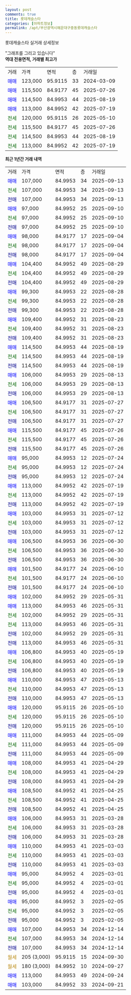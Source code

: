 ```yaml
---
layout: post
comments: true
title: 롯데캐슬스타
categories: [아파트정보]
permalink: /apt/부산광역시해운대구중동롯데캐슬스타
---
```


롯데캐슬스타 실거래 상세정보

<script type="text/javascript">
  google.charts.load('current', {'packages':['line', 'corechart']});
  google.charts.setOnLoadCallback(drawChart);

  function drawChart() {
    var data = new google.visualization.DataTable();
    data.addColumn('date', '거래일');
    data.addColumn('number', "매매");
    data.addColumn('number', "전세");
    data.addColumn('number', "전매");

    data.addRows([[new Date(Date.parse("2025-09-13")), 107000, null, null], [new Date(Date.parse("2025-09-13")), null, 107000, null], [new Date(Date.parse("2025-09-13")), null, null, 107000], [new Date(Date.parse("2025-09-10")), 97000, null, null], [new Date(Date.parse("2025-09-10")), null, 97000, null], [new Date(Date.parse("2025-09-10")), null, null, 97000], [new Date(Date.parse("2025-09-04")), 98000, null, null], [new Date(Date.parse("2025-09-04")), null, 98000, null], [new Date(Date.parse("2025-09-04")), null, null, 98000], [new Date(Date.parse("2025-08-29")), 104400, null, null], [new Date(Date.parse("2025-08-29")), null, 104400, null], [new Date(Date.parse("2025-08-29")), null, null, 104400], [new Date(Date.parse("2025-08-28")), 99300, null, null], [new Date(Date.parse("2025-08-28")), null, 99300, null], [new Date(Date.parse("2025-08-28")), null, null, 99300], [new Date(Date.parse("2025-08-23")), 109400, null, null], [new Date(Date.parse("2025-08-23")), null, 109400, null], [new Date(Date.parse("2025-08-23")), null, null, 109400], [new Date(Date.parse("2025-08-19")), 114500, null, null], [new Date(Date.parse("2025-08-19")), null, 114500, null], [new Date(Date.parse("2025-08-19")), null, null, 114500], [new Date(Date.parse("2025-08-13")), 106000, null, null], [new Date(Date.parse("2025-08-13")), null, 106000, null], [new Date(Date.parse("2025-08-13")), null, null, 106000], [new Date(Date.parse("2025-07-27")), 106500, null, null], [new Date(Date.parse("2025-07-27")), null, 106500, null], [new Date(Date.parse("2025-07-27")), null, null, 106500], [new Date(Date.parse("2025-07-26")), 115500, null, null], [new Date(Date.parse("2025-07-26")), null, 115500, null], [new Date(Date.parse("2025-07-26")), null, null, 115500], [new Date(Date.parse("2025-07-24")), 95000, null, null], [new Date(Date.parse("2025-07-24")), null, 95000, null], [new Date(Date.parse("2025-07-24")), null, null, 95000], [new Date(Date.parse("2025-07-19")), 113000, null, null], [new Date(Date.parse("2025-07-19")), null, 113000, null], [new Date(Date.parse("2025-07-19")), null, null, 113000], [new Date(Date.parse("2025-07-12")), 103000, null, null], [new Date(Date.parse("2025-07-12")), null, 103000, null], [new Date(Date.parse("2025-07-12")), null, null, 103000], [new Date(Date.parse("2025-06-30")), 106500, null, null], [new Date(Date.parse("2025-06-30")), null, 106500, null], [new Date(Date.parse("2025-06-30")), null, null, 106500], [new Date(Date.parse("2025-06-10")), 101500, null, null], [new Date(Date.parse("2025-06-10")), null, 101500, null], [new Date(Date.parse("2025-06-10")), null, null, 101500], [new Date(Date.parse("2025-05-31")), 102000, null, null], [new Date(Date.parse("2025-05-31")), 113000, null, null], [new Date(Date.parse("2025-05-31")), null, 102000, null], [new Date(Date.parse("2025-05-31")), null, 113000, null], [new Date(Date.parse("2025-05-31")), null, null, 102000], [new Date(Date.parse("2025-05-31")), null, null, 113000], [new Date(Date.parse("2025-05-19")), 106800, null, null], [new Date(Date.parse("2025-05-19")), null, 106800, null], [new Date(Date.parse("2025-05-19")), null, null, 106800], [new Date(Date.parse("2025-05-13")), 110000, null, null], [new Date(Date.parse("2025-05-13")), null, 110000, null], [new Date(Date.parse("2025-05-13")), null, null, 110000], [new Date(Date.parse("2025-05-10")), 120000, null, null], [new Date(Date.parse("2025-05-10")), null, 120000, null], [new Date(Date.parse("2025-05-10")), null, null, 120000], [new Date(Date.parse("2025-05-09")), 111000, null, null], [new Date(Date.parse("2025-05-09")), null, 111000, null], [new Date(Date.parse("2025-05-09")), null, null, 111000], [new Date(Date.parse("2025-04-29")), 108000, null, null], [new Date(Date.parse("2025-04-29")), null, 108000, null], [new Date(Date.parse("2025-04-29")), null, null, 108000], [new Date(Date.parse("2025-04-25")), 108500, null, null], [new Date(Date.parse("2025-04-25")), null, 108500, null], [new Date(Date.parse("2025-04-25")), null, null, 108500], [new Date(Date.parse("2025-03-28")), 106000, null, null], [new Date(Date.parse("2025-03-28")), null, 106000, null], [new Date(Date.parse("2025-03-28")), null, null, 106000], [new Date(Date.parse("2025-03-03")), 110000, null, null], [new Date(Date.parse("2025-03-03")), null, 110000, null], [new Date(Date.parse("2025-03-03")), null, null, 110000], [new Date(Date.parse("2025-03-01")), 95000, null, null], [new Date(Date.parse("2025-03-01")), null, 95000, null], [new Date(Date.parse("2025-03-01")), null, null, 95000], [new Date(Date.parse("2025-02-05")), 95000, null, null], [new Date(Date.parse("2025-02-05")), null, 95000, null], [new Date(Date.parse("2025-02-05")), null, null, 95000], [new Date(Date.parse("2024-12-14")), 107000, null, null], [new Date(Date.parse("2024-12-14")), null, 107000, null], [new Date(Date.parse("2024-12-14")), null, null, 107000], [new Date(Date.parse("2024-09-30")), null, null, null], [new Date(Date.parse("2024-09-27")), null, null, null], [new Date(Date.parse("2024-09-24")), 113000, null, null], [new Date(Date.parse("2024-09-21")), 103000, null, null]]);

    var options = {
      hAxis: {
        format: 'yyyy/MM/dd'
      },    
      lineWidth: 0,
      pointsVisible: true,    
      title: '최근 1년간 유형별 실거래가 분포',
      legend: { position: 'bottom' }
    };

    var formatter = new google.visualization.NumberFormat({pattern:'###,###'} );
    formatter.format(data, 1);
    formatter.format(data, 2);
    
    setTimeout(function() {
        var chart = new google.visualization.LineChart(document.getElementById('columnchart_material'));
        chart.draw(data, (options));
        document.getElementById('loading').style.display = 'none';
    }, 200);
  }
</script>


<div id="loading" style="z-index:20; display: block; margin-left: 0px">"그래프를 그리고 있습니다"</div>
<div id="columnchart_material" style="width: 95%; margin-left: 0px; display: block"></div>
<!-- contents start -->
<b>역대 전용면적, 거래별 최고가</b>
<table class="sortable">
    <tr>
      <td>거래</td>
      <td>가격</td>
      <td>면적</td>
      <td>층</td>
      <td>거래일</td>
    </tr>
        <tr>
          <td><a style="color: blue">매매</a></td>
          <td>123,000</td>
          <td>95.9115</td>
          <td>33</td>
          <td>2024-03-09</td>
        </tr>            <tr>
          <td><a style="color: blue">매매</a></td>
          <td>115,500</td>
          <td>84.9177</td>
          <td>45</td>
          <td>2025-07-26</td>
        </tr>            <tr>
          <td><a style="color: blue">매매</a></td>
          <td>114,500</td>
          <td>84.9953</td>
          <td>44</td>
          <td>2025-08-19</td>
        </tr>            <tr>
          <td><a style="color: blue">매매</a></td>
          <td>113,000</td>
          <td>84.9952</td>
          <td>42</td>
          <td>2025-07-19</td>
        </tr>        
        <tr>
              <td><a style="color: darkgreen">전세</a></td>
              <td>120,000</td>
              <td>95.9115</td>
              <td>26</td>
              <td>2025-05-10</td>
            </tr>            <tr>
              <td><a style="color: darkgreen">전세</a></td>
              <td>115,500</td>
              <td>84.9177</td>
              <td>45</td>
              <td>2025-07-26</td>
            </tr>            <tr>
              <td><a style="color: darkgreen">전세</a></td>
              <td>114,500</td>
              <td>84.9953</td>
              <td>44</td>
              <td>2025-08-19</td>
            </tr>            <tr>
              <td><a style="color: darkgreen">전세</a></td>
              <td>113,000</td>
              <td>84.9952</td>
              <td>42</td>
              <td>2025-07-19</td>
            </tr>        
    
</table>

<b>최근 1년간 거래 내역</b>

<table class="sortable">
    <tr>
      <td>거래</td>
      <td>가격</td>
      <td>면적</td>
      <td>층</td>
      <td>거래일</td>
    </tr>
    <tr>
      <td><a style="color: blue">매매</a></td>
      <td>107,000</td>
      <td>84.9953</td>
      <td>34</td>
      <td>2025-09-13</td>
    </tr>          <tr>
      <td><a style="color: darkgreen">전세</a></td>
      <td>107,000</td>
      <td>84.9953</td>
      <td>34</td>
      <td>2025-09-13</td>
    </tr>          <tr>
      <td><a style="color: darkblue">전매</a></td>
      <td>107,000</td>
      <td>84.9953</td>
      <td>34</td>
      <td>2025-09-13</td>
    </tr>          <tr>
      <td><a style="color: blue">매매</a></td>
      <td>97,000</td>
      <td>84.9952</td>
      <td>25</td>
      <td>2025-09-10</td>
    </tr>          <tr>
      <td><a style="color: darkgreen">전세</a></td>
      <td>97,000</td>
      <td>84.9952</td>
      <td>25</td>
      <td>2025-09-10</td>
    </tr>          <tr>
      <td><a style="color: darkblue">전매</a></td>
      <td>97,000</td>
      <td>84.9952</td>
      <td>25</td>
      <td>2025-09-10</td>
    </tr>          <tr>
      <td><a style="color: blue">매매</a></td>
      <td>98,000</td>
      <td>84.9177</td>
      <td>17</td>
      <td>2025-09-04</td>
    </tr>          <tr>
      <td><a style="color: darkgreen">전세</a></td>
      <td>98,000</td>
      <td>84.9177</td>
      <td>17</td>
      <td>2025-09-04</td>
    </tr>          <tr>
      <td><a style="color: darkblue">전매</a></td>
      <td>98,000</td>
      <td>84.9177</td>
      <td>17</td>
      <td>2025-09-04</td>
    </tr>          <tr>
      <td><a style="color: blue">매매</a></td>
      <td>104,400</td>
      <td>84.9952</td>
      <td>49</td>
      <td>2025-08-29</td>
    </tr>          <tr>
      <td><a style="color: darkgreen">전세</a></td>
      <td>104,400</td>
      <td>84.9952</td>
      <td>49</td>
      <td>2025-08-29</td>
    </tr>          <tr>
      <td><a style="color: darkblue">전매</a></td>
      <td>104,400</td>
      <td>84.9952</td>
      <td>49</td>
      <td>2025-08-29</td>
    </tr>          <tr>
      <td><a style="color: blue">매매</a></td>
      <td>99,300</td>
      <td>84.9953</td>
      <td>22</td>
      <td>2025-08-28</td>
    </tr>          <tr>
      <td><a style="color: darkgreen">전세</a></td>
      <td>99,300</td>
      <td>84.9953</td>
      <td>22</td>
      <td>2025-08-28</td>
    </tr>          <tr>
      <td><a style="color: darkblue">전매</a></td>
      <td>99,300</td>
      <td>84.9953</td>
      <td>22</td>
      <td>2025-08-28</td>
    </tr>          <tr>
      <td><a style="color: blue">매매</a></td>
      <td>109,400</td>
      <td>84.9952</td>
      <td>31</td>
      <td>2025-08-23</td>
    </tr>          <tr>
      <td><a style="color: darkgreen">전세</a></td>
      <td>109,400</td>
      <td>84.9952</td>
      <td>31</td>
      <td>2025-08-23</td>
    </tr>          <tr>
      <td><a style="color: darkblue">전매</a></td>
      <td>109,400</td>
      <td>84.9952</td>
      <td>31</td>
      <td>2025-08-23</td>
    </tr>          <tr>
      <td><a style="color: blue">매매</a></td>
      <td>114,500</td>
      <td>84.9953</td>
      <td>44</td>
      <td>2025-08-19</td>
    </tr>          <tr>
      <td><a style="color: darkgreen">전세</a></td>
      <td>114,500</td>
      <td>84.9953</td>
      <td>44</td>
      <td>2025-08-19</td>
    </tr>          <tr>
      <td><a style="color: darkblue">전매</a></td>
      <td>114,500</td>
      <td>84.9953</td>
      <td>44</td>
      <td>2025-08-19</td>
    </tr>          <tr>
      <td><a style="color: blue">매매</a></td>
      <td>106,000</td>
      <td>84.9953</td>
      <td>29</td>
      <td>2025-08-13</td>
    </tr>          <tr>
      <td><a style="color: darkgreen">전세</a></td>
      <td>106,000</td>
      <td>84.9953</td>
      <td>29</td>
      <td>2025-08-13</td>
    </tr>          <tr>
      <td><a style="color: darkblue">전매</a></td>
      <td>106,000</td>
      <td>84.9953</td>
      <td>29</td>
      <td>2025-08-13</td>
    </tr>          <tr>
      <td><a style="color: blue">매매</a></td>
      <td>106,500</td>
      <td>84.9177</td>
      <td>31</td>
      <td>2025-07-27</td>
    </tr>          <tr>
      <td><a style="color: darkgreen">전세</a></td>
      <td>106,500</td>
      <td>84.9177</td>
      <td>31</td>
      <td>2025-07-27</td>
    </tr>          <tr>
      <td><a style="color: darkblue">전매</a></td>
      <td>106,500</td>
      <td>84.9177</td>
      <td>31</td>
      <td>2025-07-27</td>
    </tr>          <tr>
      <td><a style="color: blue">매매</a></td>
      <td>115,500</td>
      <td>84.9177</td>
      <td>45</td>
      <td>2025-07-26</td>
    </tr>          <tr>
      <td><a style="color: darkgreen">전세</a></td>
      <td>115,500</td>
      <td>84.9177</td>
      <td>45</td>
      <td>2025-07-26</td>
    </tr>          <tr>
      <td><a style="color: darkblue">전매</a></td>
      <td>115,500</td>
      <td>84.9177</td>
      <td>45</td>
      <td>2025-07-26</td>
    </tr>          <tr>
      <td><a style="color: blue">매매</a></td>
      <td>95,000</td>
      <td>84.9953</td>
      <td>12</td>
      <td>2025-07-24</td>
    </tr>          <tr>
      <td><a style="color: darkgreen">전세</a></td>
      <td>95,000</td>
      <td>84.9953</td>
      <td>12</td>
      <td>2025-07-24</td>
    </tr>          <tr>
      <td><a style="color: darkblue">전매</a></td>
      <td>95,000</td>
      <td>84.9953</td>
      <td>12</td>
      <td>2025-07-24</td>
    </tr>          <tr>
      <td><a style="color: blue">매매</a></td>
      <td>113,000</td>
      <td>84.9952</td>
      <td>42</td>
      <td>2025-07-19</td>
    </tr>          <tr>
      <td><a style="color: darkgreen">전세</a></td>
      <td>113,000</td>
      <td>84.9952</td>
      <td>42</td>
      <td>2025-07-19</td>
    </tr>          <tr>
      <td><a style="color: darkblue">전매</a></td>
      <td>113,000</td>
      <td>84.9952</td>
      <td>42</td>
      <td>2025-07-19</td>
    </tr>          <tr>
      <td><a style="color: blue">매매</a></td>
      <td>103,000</td>
      <td>84.9953</td>
      <td>31</td>
      <td>2025-07-12</td>
    </tr>          <tr>
      <td><a style="color: darkgreen">전세</a></td>
      <td>103,000</td>
      <td>84.9953</td>
      <td>31</td>
      <td>2025-07-12</td>
    </tr>          <tr>
      <td><a style="color: darkblue">전매</a></td>
      <td>103,000</td>
      <td>84.9953</td>
      <td>31</td>
      <td>2025-07-12</td>
    </tr>          <tr>
      <td><a style="color: blue">매매</a></td>
      <td>106,500</td>
      <td>84.9953</td>
      <td>36</td>
      <td>2025-06-30</td>
    </tr>          <tr>
      <td><a style="color: darkgreen">전세</a></td>
      <td>106,500</td>
      <td>84.9953</td>
      <td>36</td>
      <td>2025-06-30</td>
    </tr>          <tr>
      <td><a style="color: darkblue">전매</a></td>
      <td>106,500</td>
      <td>84.9953</td>
      <td>36</td>
      <td>2025-06-30</td>
    </tr>          <tr>
      <td><a style="color: blue">매매</a></td>
      <td>101,500</td>
      <td>84.9177</td>
      <td>24</td>
      <td>2025-06-10</td>
    </tr>          <tr>
      <td><a style="color: darkgreen">전세</a></td>
      <td>101,500</td>
      <td>84.9177</td>
      <td>24</td>
      <td>2025-06-10</td>
    </tr>          <tr>
      <td><a style="color: darkblue">전매</a></td>
      <td>101,500</td>
      <td>84.9177</td>
      <td>24</td>
      <td>2025-06-10</td>
    </tr>          <tr>
      <td><a style="color: blue">매매</a></td>
      <td>102,000</td>
      <td>84.9952</td>
      <td>29</td>
      <td>2025-05-31</td>
    </tr>          <tr>
      <td><a style="color: blue">매매</a></td>
      <td>113,000</td>
      <td>84.9953</td>
      <td>46</td>
      <td>2025-05-31</td>
    </tr>          <tr>
      <td><a style="color: darkgreen">전세</a></td>
      <td>102,000</td>
      <td>84.9952</td>
      <td>29</td>
      <td>2025-05-31</td>
    </tr>          <tr>
      <td><a style="color: darkgreen">전세</a></td>
      <td>113,000</td>
      <td>84.9953</td>
      <td>46</td>
      <td>2025-05-31</td>
    </tr>          <tr>
      <td><a style="color: darkblue">전매</a></td>
      <td>102,000</td>
      <td>84.9952</td>
      <td>29</td>
      <td>2025-05-31</td>
    </tr>          <tr>
      <td><a style="color: darkblue">전매</a></td>
      <td>113,000</td>
      <td>84.9953</td>
      <td>46</td>
      <td>2025-05-31</td>
    </tr>          <tr>
      <td><a style="color: blue">매매</a></td>
      <td>106,800</td>
      <td>84.9953</td>
      <td>40</td>
      <td>2025-05-19</td>
    </tr>          <tr>
      <td><a style="color: darkgreen">전세</a></td>
      <td>106,800</td>
      <td>84.9953</td>
      <td>40</td>
      <td>2025-05-19</td>
    </tr>          <tr>
      <td><a style="color: darkblue">전매</a></td>
      <td>106,800</td>
      <td>84.9953</td>
      <td>40</td>
      <td>2025-05-19</td>
    </tr>          <tr>
      <td><a style="color: blue">매매</a></td>
      <td>110,000</td>
      <td>84.9953</td>
      <td>47</td>
      <td>2025-05-13</td>
    </tr>          <tr>
      <td><a style="color: darkgreen">전세</a></td>
      <td>110,000</td>
      <td>84.9953</td>
      <td>47</td>
      <td>2025-05-13</td>
    </tr>          <tr>
      <td><a style="color: darkblue">전매</a></td>
      <td>110,000</td>
      <td>84.9953</td>
      <td>47</td>
      <td>2025-05-13</td>
    </tr>          <tr>
      <td><a style="color: blue">매매</a></td>
      <td>120,000</td>
      <td>95.9115</td>
      <td>26</td>
      <td>2025-05-10</td>
    </tr>          <tr>
      <td><a style="color: darkgreen">전세</a></td>
      <td>120,000</td>
      <td>95.9115</td>
      <td>26</td>
      <td>2025-05-10</td>
    </tr>          <tr>
      <td><a style="color: darkblue">전매</a></td>
      <td>120,000</td>
      <td>95.9115</td>
      <td>26</td>
      <td>2025-05-10</td>
    </tr>          <tr>
      <td><a style="color: blue">매매</a></td>
      <td>111,000</td>
      <td>84.9953</td>
      <td>44</td>
      <td>2025-05-09</td>
    </tr>          <tr>
      <td><a style="color: darkgreen">전세</a></td>
      <td>111,000</td>
      <td>84.9953</td>
      <td>44</td>
      <td>2025-05-09</td>
    </tr>          <tr>
      <td><a style="color: darkblue">전매</a></td>
      <td>111,000</td>
      <td>84.9953</td>
      <td>44</td>
      <td>2025-05-09</td>
    </tr>          <tr>
      <td><a style="color: blue">매매</a></td>
      <td>108,000</td>
      <td>84.9953</td>
      <td>41</td>
      <td>2025-04-29</td>
    </tr>          <tr>
      <td><a style="color: darkgreen">전세</a></td>
      <td>108,000</td>
      <td>84.9953</td>
      <td>41</td>
      <td>2025-04-29</td>
    </tr>          <tr>
      <td><a style="color: darkblue">전매</a></td>
      <td>108,000</td>
      <td>84.9953</td>
      <td>41</td>
      <td>2025-04-29</td>
    </tr>          <tr>
      <td><a style="color: blue">매매</a></td>
      <td>108,500</td>
      <td>84.9952</td>
      <td>41</td>
      <td>2025-04-25</td>
    </tr>          <tr>
      <td><a style="color: darkgreen">전세</a></td>
      <td>108,500</td>
      <td>84.9952</td>
      <td>41</td>
      <td>2025-04-25</td>
    </tr>          <tr>
      <td><a style="color: darkblue">전매</a></td>
      <td>108,500</td>
      <td>84.9952</td>
      <td>41</td>
      <td>2025-04-25</td>
    </tr>          <tr>
      <td><a style="color: blue">매매</a></td>
      <td>106,000</td>
      <td>84.9953</td>
      <td>31</td>
      <td>2025-03-28</td>
    </tr>          <tr>
      <td><a style="color: darkgreen">전세</a></td>
      <td>106,000</td>
      <td>84.9953</td>
      <td>31</td>
      <td>2025-03-28</td>
    </tr>          <tr>
      <td><a style="color: darkblue">전매</a></td>
      <td>106,000</td>
      <td>84.9953</td>
      <td>31</td>
      <td>2025-03-28</td>
    </tr>          <tr>
      <td><a style="color: blue">매매</a></td>
      <td>110,000</td>
      <td>84.9953</td>
      <td>41</td>
      <td>2025-03-03</td>
    </tr>          <tr>
      <td><a style="color: darkgreen">전세</a></td>
      <td>110,000</td>
      <td>84.9953</td>
      <td>41</td>
      <td>2025-03-03</td>
    </tr>          <tr>
      <td><a style="color: darkblue">전매</a></td>
      <td>110,000</td>
      <td>84.9953</td>
      <td>41</td>
      <td>2025-03-03</td>
    </tr>          <tr>
      <td><a style="color: blue">매매</a></td>
      <td>95,000</td>
      <td>84.9952</td>
      <td>4</td>
      <td>2025-03-01</td>
    </tr>          <tr>
      <td><a style="color: darkgreen">전세</a></td>
      <td>95,000</td>
      <td>84.9952</td>
      <td>4</td>
      <td>2025-03-01</td>
    </tr>          <tr>
      <td><a style="color: darkblue">전매</a></td>
      <td>95,000</td>
      <td>84.9952</td>
      <td>4</td>
      <td>2025-03-01</td>
    </tr>          <tr>
      <td><a style="color: blue">매매</a></td>
      <td>95,000</td>
      <td>84.9952</td>
      <td>3</td>
      <td>2025-02-05</td>
    </tr>          <tr>
      <td><a style="color: darkgreen">전세</a></td>
      <td>95,000</td>
      <td>84.9952</td>
      <td>3</td>
      <td>2025-02-05</td>
    </tr>          <tr>
      <td><a style="color: darkblue">전매</a></td>
      <td>95,000</td>
      <td>84.9952</td>
      <td>3</td>
      <td>2025-02-05</td>
    </tr>          <tr>
      <td><a style="color: blue">매매</a></td>
      <td>107,000</td>
      <td>84.9953</td>
      <td>34</td>
      <td>2024-12-14</td>
    </tr>          <tr>
      <td><a style="color: darkgreen">전세</a></td>
      <td>107,000</td>
      <td>84.9953</td>
      <td>34</td>
      <td>2024-12-14</td>
    </tr>          <tr>
      <td><a style="color: darkblue">전매</a></td>
      <td>107,000</td>
      <td>84.9953</td>
      <td>34</td>
      <td>2024-12-14</td>
    </tr>          <tr>
      <td><a style="color: darkgoldenrod">월세</a></td>
      <td>205 (3,000)</td>
      <td>95.9115</td>
      <td>15</td>
      <td>2024-09-30</td>
    </tr>          <tr>
      <td><a style="color: darkgoldenrod">월세</a></td>
      <td>180 (3,000)</td>
      <td>84.9952</td>
      <td>10</td>
      <td>2024-09-27</td>
    </tr>          <tr>
      <td><a style="color: blue">매매</a></td>
      <td>113,000</td>
      <td>84.9953</td>
      <td>49</td>
      <td>2024-09-24</td>
    </tr>          <tr>
      <td><a style="color: blue">매매</a></td>
      <td>103,000</td>
      <td>84.9952</td>
      <td>33</td>
      <td>2024-09-21</td>
    </tr>      </table>
<!-- contents end -->    


